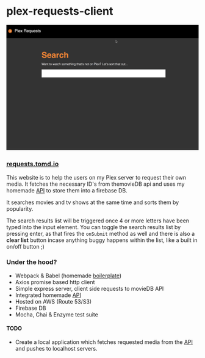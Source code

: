 # plex-requests-client

![Plex Requests Site](/docs/screenshotGIF.gif "Plex Requests Site")

### [requests.tomd.io](requests.tomd.io)

This website is to help the users on my Plex server to request their own media.
It fetches the necessary ID's from themovieDB api and uses my homemade [API](https://github.com/tomdaniels/plex-requests-api) to store them into a firebase DB.

It searches movies and tv shows at the same time and sorts them by popularity.

The search results list will be triggered once 4 or more letters have been typed into the input element.
You can toggle the search results list by pressing enter, as that fires the `onSubmit` method as well and
there is also a **clear list** button incase anything buggy happens within the list, like a built in on/off button ;)

### Under the hood?

- Webpack & Babel (homemade [boilerplate](https://github.com/tomdaniels/react-boilerplate))
- Axios promise based http client
- Simple express server, client side requests to movieDB API
- Integrated homemade [API](https://github.com/tomdaniels/plex-requests-api)
- Hosted on AWS (Route 53/S3)
- Firebase DB
- Mocha, Chai & Enzyme test suite

#### TODO

- Create a local application which fetches requested media from the [API](https://github.com/tomdaniels/plex-requests-api) and pushes to localhost servers.
